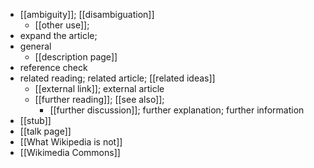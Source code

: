 - [[ambiguity]]; [[disambiguation]]
    - [[other use]];
- expand the article;
- general
    - [[description page]]
- reference check
- related reading; related article; [[related ideas]]
    - [[external link]]; external article
    - [[further reading]]; [[see also]]; 
        - [[further discussion]]; further explanation; further information
- [[stub]]
- [[talk page]]
- [[What Wikipedia is not]]
- [[Wikimedia Commons]]

